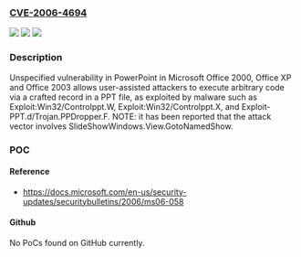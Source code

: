 ### [CVE-2006-4694](https://cve.mitre.org/cgi-bin/cvename.cgi?name=CVE-2006-4694)
![](https://img.shields.io/static/v1?label=Product&message=n%2Fa&color=blue)
![](https://img.shields.io/static/v1?label=Version&message=n%2Fa&color=blue)
![](https://img.shields.io/static/v1?label=Vulnerability&message=n%2Fa&color=brighgreen)

### Description

Unspecified vulnerability in PowerPoint in Microsoft Office 2000, Office XP and Office 2003 allows user-assisted attackers to execute arbitrary code via a crafted record in a PPT file, as exploited by malware such as Exploit:Win32/Controlppt.W, Exploit:Win32/Controlppt.X, and Exploit-PPT.d/Trojan.PPDropper.F. NOTE: it has been reported that the attack vector involves SlideShowWindows.View.GotoNamedShow.

### POC

#### Reference
- https://docs.microsoft.com/en-us/security-updates/securitybulletins/2006/ms06-058

#### Github
No PoCs found on GitHub currently.

